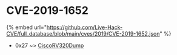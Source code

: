 # CVE-2019-1652
{% embed url="https://github.com/Live-Hack-CVE/full_database/blob/main/cves/2019/CVE-2019-1652.json" %}

* 0x27 ~> [CiscoRV320Dump](https://www.alice-snow.ru/2019/database/cve-2019-1652/ciscorv320dump-0x27)